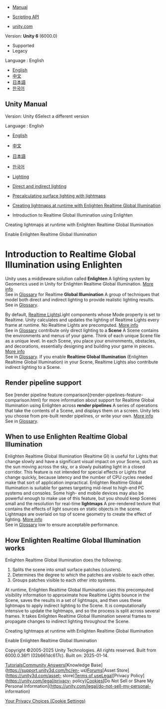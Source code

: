 [](https://docs.unity3d.com)

  * [Manual](../Manual/index.html)
  * [Scripting API](../ScriptReference/index.html)

  * [unity.com](https://unity.com/)

Version: **Unity 6** (6000.0)

  * Supported
  * Legacy

Language : English

  * [English](/Manual/realtime-gi-using-enlighten.html)
  * [中文](/cn/current/Manual/realtime-gi-using-enlighten.html)
  * [日本語](/ja/current/Manual/realtime-gi-using-enlighten.html)
  * [한국어](/kr/current/Manual/realtime-gi-using-enlighten.html)

[](https://docs.unity3d.com)

## Unity Manual

Version: Unity 6Select a different version

Language : English

  * [English](/Manual/realtime-gi-using-enlighten.html)
  * [中文](/cn/current/Manual/realtime-gi-using-enlighten.html)
  * [日本語](/ja/current/Manual/realtime-gi-using-enlighten.html)
  * [한국어](/kr/current/Manual/realtime-gi-using-enlighten.html)

  * [Lighting](LightingOverview.html)
  * [Direct and indirect lighting](direct-and-indirect-lighting.html)
  * [Precalculating surface lighting with lightmaps](Lightmapping-landing.html)
  * [Creating lightmaps at runtime with Enlighten Realtime Global Illumination](realtime-gi-using-enlighten-landing.html)
  * Introduction to Realtime Global Illumination using Enlighten

[](realtime-gi-using-enlighten-landing.html)

Creating lightmaps at runtime with Enlighten Realtime Global Illumination

[](realtime-gi-using-enlighten-use.html)

Enable Enlighten Realtime Global Illumination

# Introduction to Realtime Global Illumination using Enlighten

Unity uses a middleware solution called **Enlighten** A lighting system by
Geomerics used in Unity for Enlighten Realtime Global Illumination. [More
info](https://www.siliconstudio.co.jp/en/products-service/enlighten/)  
See in [Glossary](Glossary.html#Enlighten) for Realtime **Global
Illumination** A group of techniques that model both direct and indirect
lighting to provide realistic lighting results.  
See in [Glossary](Glossary.html#globalillumination).

By default, [Realtime Lights](LightModes-introduction.html#realtime)Light
components whose Mode property is set to Realtime. Unity calculates and
updates the lighting of Realtime Lights every frame at runtime. No Realtime
Lights are precomputed. [More info](LightModes-introduction.html#realtime)  
See in [Glossary](Glossary.html#RealtimeLights) contribute only direct
lighting to a **Scene** A Scene contains the environments and menus of your
game. Think of each unique Scene file as a unique level. In each Scene, you
place your environments, obstacles, and decorations, essentially designing and
building your game in pieces. [More info](CreatingScenes.html)  
See in [Glossary](Glossary.html#Scene). If you enable **Realtime Global
Illumination** (Enlighten Realtime Global Illumination) in your Scene,
Realtime Lights also contribute indirect lighting to a Scene.

## Render pipeline support

See [render pipeline feature comparison](render-pipelines-feature-
comparison.html) for more information about support for Realtime Global
Illumination using Enlighten across **render pipelines** A series of
operations that take the contents of a Scene, and displays them on a screen.
Unity lets you choose from pre-built render pipelines, or write your own.
[More info](render-pipelines.html)  
See in [Glossary](Glossary.html#Renderpipeline).

## When to use Enlighten Realtime Global Illumination

Enlighten Realtime Global Illumination (Realtime GI) is useful for Lights that
change slowly and have a significant visual impact on your Scene, such as the
sun moving across the sky, or a slowly pulsating light in a closed corridor.
This feature is not intended for special effects or Lights that change
quickly, because latency and the number of CPU cycles needed make that sort of
application impractical. Enlighten Realtime Global Illumination is suitable
for games targeting mid-level to high-end PC systems and consoles. Some high-
end mobile devices may also be powerful enough to make use of this feature,
but you should keep Scenes small and the resolution for real-time
**lightmaps** A pre-rendered texture that contains the effects of light
sources on static objects in the scene. Lightmaps are overlaid on top of scene
geometry to create the effect of lighting. [More info](Lightmapping.html)  
See in [Glossary](Glossary.html#Lightmap) low to ensure acceptable
performance.

## How Enlighten Realtime Global Illumination works

Enlighten Realtime Global Illumination does the following:

  1. Splits the scene into small surface patches (clusters).
  2. Determines the degree to which the patches are visible to each other.
  3. Groups patches visible to each other into systems.

At runtime, Enlighten Realtime Global Illumination uses this precomputed
visibility information to approximate how Realtime Lights bounce in the Scene,
saves the results in a set of lightmaps, and then uses these lightmaps to
apply indirect lighting to the Scene. It is computationally intensive to
update the lightmaps, and so the process is split across several frames. It
takes Enlighten Realtime Global Illumination several frames to propagate
changes to indirect lighting throughout the Scene.

[](realtime-gi-using-enlighten-landing.html)

Creating lightmaps at runtime with Enlighten Realtime Global Illumination

[](realtime-gi-using-enlighten-use.html)

Enable Enlighten Realtime Global Illumination

Copyright ©2005-2025 Unity Technologies. All rights reserved. Built from
6000.0.36f1 (02b661dc617c). Built on: 2025-01-14.

[Tutorials](https://learn.unity.com/)[Community
Answers](https://answers.unity3d.com)[Knowledge
Base](https://support.unity3d.com/hc/en-
us)[Forums](https://forum.unity3d.com)[Asset Store](https://unity3d.com/asset-
store)[Terms of
use](https://docs.unity3d.com/Manual/TermsOfUse.html)[Legal](https://unity.com/legal)[Privacy
Policy](https://unity.com/legal/privacy-
policy)[Cookies](https://unity.com/legal/cookie-policy)[Do Not Sell or Share
My Personal Information](https://unity.com/legal/do-not-sell-my-personal-
information)

[Your Privacy Choices (Cookie Settings)](javascript:void\(0\);)

